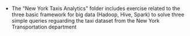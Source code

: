 - The "New York Taxis Analytics" folder includes exercise related to the three basic framework for big data (Hadoop, Hive, Spark) to solve three simple queries reguarding the taxi dataset from the New York Transportation department
